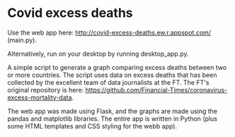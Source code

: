 # Covid excess deaths

Use the web app here: http://covid-excess-deaths.ew.r.appspot.com/ (main.py).

Alternatively, run on your desktop by running desktop_app.py.

A simple script to generate a graph comparing excess deaths between two or more countries. The script uses data on excess deaths that has been collected by the excellent team of data journalists at the FT. The FT's original repository is here: https://github.com/Financial-Times/coronavirus-excess-mortality-data.

The web app was made using Flask, and the graphs are made using the pandas and matplotlib libraries. The entire app is written in Python (plus some HTML templates and CSS styling for the webb app).
